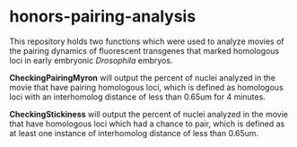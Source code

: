 # honors-pairing-analysis
This repository holds two functions which were used to analyze movies of the pairing dynamics of fluorescent transgenes that marked homologous loci in early embryonic _Drosophila_ embryos.

**CheckingPairingMyron** will output the percent of nuclei analyzed in the movie that have pairing homologous loci, which is defined as homologous loci with an interhomolog distance of less than 0.65um for 4 minutes.

**CheckingStickiness** will output the percent of nuclei analyzed in the movie that have homologous loci which had a chance to pair, which is defined as at least one instance of interhomolog distance of less than 0.65um.
